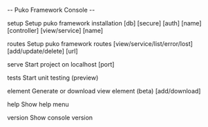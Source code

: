 
-- Puko Framework Console --

setup    Setup puko framework installation
         [db]
         [secure]
         [auth] [name]
         [controller] [view/service] [name]
         
routes   Setup puko framework routes
         [view/service/list/error/lost] [add/update/delete] [url]

serve    Start project on localhost
         [port]
         
tests    Start unit testing (preview)

element  Generate or download view element (beta)
         <name> [add/download]
         
help     Show help menu

version  Show console version

